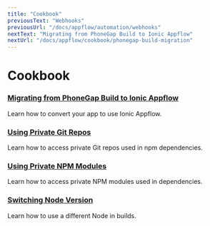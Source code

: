 ```yaml
---
title: "Cookbook"
previousText: "Webhooks"
previousUrl: "/docs/appflow/automation/webhooks"
nextText: "Migrating from PhoneGap Build to Ionic Appflow"
nextUrl: "/docs/appflow/cookbook/phonegap-build-migration"
---
```


# Cookbook

### [Migrating from PhoneGap Build to Ionic Appflow](/docs/appflow/cookbook/phonegap-build-migration)

Learn how to convert your app to use Ionic Appflow.

### [Using Private Git Repos](/docs/appflow/cookbook/private_git)

Learn how to access private Git repos used in npm dependencies.

### [Using Private NPM Modules](/docs/appflow/cookbook/private_npm)

Learn how to access private NPM modules used in dependencies.

### [Switching Node Version](/docs/appflow/cookbook/switch_node_version)

Learn how to use a different Node in builds.
